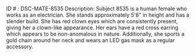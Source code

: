 ID # : DSC-MATE-8535
Description: Subject 8535 is a human female who works as an electrician. She stands approximately 5'8" in height and has a slender build. She has red clown eyes which are consistently present, giving her a clown-like appearance. Her ears have a red cross earring which appears to be non-anomalous in nature. Additionally, she sports a gold chain around her neck and wears an LED gas mask as a regular accessory.